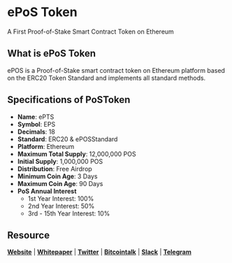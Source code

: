 # ePoS Token
A First Proof-of-Stake Smart Contract Token on Ethereum

## What is ePoS Token
ePOS is a Proof-of-Stake smart contract token on Ethereum platform based on the ERC20 Token Standard and implements all standard methods. 

## Specifications of PoSToken
* **Name**: ePTS
* **Symbol**: EPS
* **Decimals**: 18
* **Standard**: ERC20 & ePOSStandard
* **Platform**: Ethereum
* **Maximum Total Supply**: 12,000,000 POS
* **Initial Supply**: 1,000,000 POS
* **Distribution**: Free Airdrop
* **Minimum Coin Age**: 3 Days
* **Maximum Coin Age**: 90 Days
* **PoS Annual Interest**
  + 1st Year Interest: 100%
  + 2nd Year Interest: 50%
  + 3rd - 15th Year Interest: 10%

## Resource
**[Website](https://websitesoon.org)** | **[Whitepaper](https://websitesoon.org/whitepaper.pdf)** | **[Twitter](https://twitter/ePoSToken)**  | **[Bitcointalk](https://bitcointalk.org/)** | **[Slack](https://join.slack.com/)** | **[Telegram](https://t.me/)**
